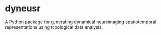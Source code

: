 # dyneusr

A Python package for generating dynamical neuroimaging spatiotemporal representations using topological data analysis.